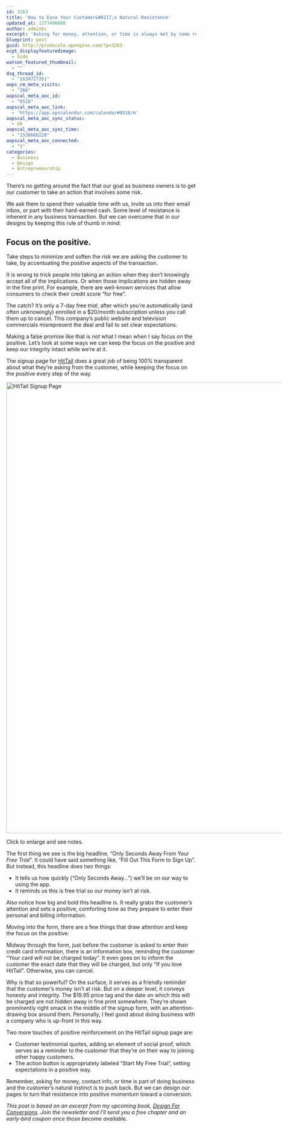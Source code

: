 ```yaml
---
id: 3263
title: 'How to Ease Your Customer&#8217;s Natural Resistence'
updated_at: 1377496800
author: adminbc
excerpt: 'Asking for money, attention, or time is always met by some resistance from our customer.  Here are some tips for overcoming this in your site design.'
blueprint: post
guid: http://prodscale.wpengine.com/?p=3263
ecpt_displayfeaturedimage:
  - hide
watson_featured_thumbnail:
  - ""
dsq_thread_id:
  - "1634727261"
aops_cm_meta_visits:
  - "366"
aopscal_meta_aoc_id:
  - "8518"
aopscal_meta_aoc_link:
  - 'https://app.opscalendar.com/calendar#8518/m'
aopscal_meta_aoc_sync_status:
  - ok
aopscal_meta_aoc_sync_time:
  - "1538668228"
aopscal_meta_aoc_connected:
  - "1"
categories:
  - Business
  - Design
  - Entrepreneurship
---
```

There&#8217;s no getting around the fact that our goal as business owners is to get our customer to take an action that involves some risk.

We ask them to spend their valuable time with us, invite us into their email inbox, or part with their hard-earned cash. Some level of resistance is inherent in any business transaction. But we can overcome that in our designs by keeping this rule of thumb in mind:

## Focus on the positive.

Take steps to minimize and soften the risk we are asking the customer to take, by accentuating the positive aspects of the transaction.

It is wrong to trick people into taking an action when they don&#8217;t knowingly accept all of the implications. Or when those implications are hidden away in the fine print. For example, there are well-known services that allow consumers to check their credit score &#8220;for free&#8221;.

The catch? It&#8217;s only a 7-day free _trial_, after which you&#8217;re automatically (and often unknowingly) enrolled in a $20/month subscription unless you call them up to cancel. This company&#8217;s public website and television commercials misrepresent the deal and fail to set clear expectations.

Making a false promise like that is _not_ what I mean when I say focus on the positive. Let&#8217;s look at some ways we can keep the focus on the positive and keep our integrity intact while we&#8217;re at it.

The signup page for [HitTail](http://www.hittail.com/) does a great job of being 100% transparent about what they&#8217;re asking from the customer, while keeping the focus on the positive every step of the way.

<div id="attachment_3264" style="width: 1438px" class="wp-caption aligncenter">
  <a href="https://briancasel.com/wp-content/uploads/2013/08/2-hittail-signup.jpg"><img aria-describedby="caption-attachment-3264" class="size-full wp-image-3264" alt="HitTail Signup Page" src="https://briancasel.com/wp-content/uploads/2013/08/2-hittail-signup.jpg" width="1428" height="1198" /></a>
  
  <p id="caption-attachment-3264" class="wp-caption-text">
    Click to enlarge and see notes.
  </p>
</div>

The first thing we see is the big headline, &#8220;Only Seconds Away From Your _Free Trial_&#8220;. It could have said something like, &#8220;Fill Out This Form to Sign Up&#8221;. But instead, this headline does two things:

  * It tells us how quickly (&#8220;Only Seconds Away…&#8221;) we&#8217;ll be on our way to using the app.
  * It reminds us this is free trial so our money isn&#8217;t at risk.

Also notice how big and bold this headline is. It really grabs the customer&#8217;s attention and sets a positive, comforting tone as they prepare to enter their personal and billing information.

Moving into the form, there are a few things that draw attention and keep the focus on the positive:

Midway through the form, just before the customer is asked to enter their credit card information, there is an information box, reminding the customer &#8220;Your card will not be charged today&#8221;. It even goes on to inform the customer the exact date that they will be charged, but only &#8220;If you love HitTail&#8221;. Otherwise, you can cancel.

Why is that so powerful? On the surface, it serves as a friendly reminder that the customer&#8217;s money isn&#8217;t at risk. But on a deeper level, it conveys honesty and integrity. The $19.95 price tag and the date on which this will be charged are not hidden away in fine print somewhere. They&#8217;re shown prominently right smack in the middle of the signup form, with an attention-drawing box around them. Personally, I feel good about doing business with a company who is up-front in this way.

Two more touches of positive reinforcement on the HitTail signup page are:

  * Customer testimonial quotes, adding an element of social proof, which serves as a reminder to the customer that they&#8217;re on their way to joining other happy customers.
  * The action button is appropriately labeled &#8220;Start My Free Trial&#8221;, setting expectations in a positive way.

Remember, asking for money, contact info, or time is part of doing business and the customer&#8217;s natural instinct is to push back. But we can design our pages to turn that resistance into positive momentum toward a conversion.

_This post is based on an excerpt from my upcoming book, [Design For Conversions](http://productizeandscale.com/design-for-conversions/ "Design For Conversions"). Join the newsletter and I&#8217;ll send you a free chapter and an early-bird coupon once those become available._